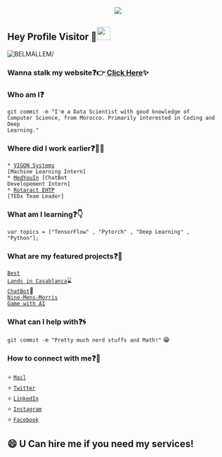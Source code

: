 <p align="center">
  <img src="https://media.giphy.com/media/xHEPtVlwQ4sJs07clI/source.gif">
</p>
 
##  Hey Profile Visitor :eyes:<img src="https://media.giphy.com/media/IoP0PvbbSWGAM/source.gif" width="30px">
<p align="left"> <img src=https://komarev.com/ghpvc/?username=BELMALLEM alt=BELMALLEM/></p>


### Wanna stalk my website:question::point_right: [Click Here](https://belmallem.netlify.app/):sparkles:

### Who am I:question: 
<code>git commit -m "I'm a Data Scientist with good knowledge of Computer Science, from Morocco. Primarily interested in Coding and Deep Learning."</code>

### Where did I work earlier:question::woman_technologist:
<code>* [VIGON Systems](https://vigonsystems.com/) [Machine Learning Intern]</code>    
<code>* [MedYouIn](https://www.medyouin.ma/) [ChatBot Developement Intern]</code>    
<code>* [Rotaract EHTP](https://www.facebook.com/rcehtp/) [TEDx Team Leader]</code>
  
### What am I learning:question::point_down:	
<code>var topics = ["TensorFlow" , "Pytorch" , "Deep Learning" , "Python"];</code>

### What are my featured projects:question::rocket:
<code>[Best Lands in Casablanca](https://github.com/BELMALLEM/Best-Lands-to-buy-in-Casablanca)</code>:hourglass:     
<code>[ChatBot](https://github.com/BELMALLEM/ChatBot)</code>:robot:  
<code>[Nine-Mens-Morris Game with AI](https://github.com/BELMALLEM/Nine_Mens_Morris_AI)</code>     

### What can I help with:question::cyclone:
<code>git commit -m "Pretty much nerd stuffs and Math!"</code> :grin:

### How to connect with me:question::email:
:star: <code>[Mail](mailto:marouane.belmallem@gmail.com)</code>    
:star: <code>[Twitter](https://www.instagram.com/mrwn.bel/)</code>  
:star: <code>[LinkedIn](https://www.linkedin.com/in/marouane-belmallem/)</code>  
:star: <code>[Instagram](https://www.instagram.com/mrwn.bel/)</code>  
:star: <code>[Facebook](https://www.facebook.com/marwan.fac.543/)</code>  

## :smile: U Can hire me if you need my services!
